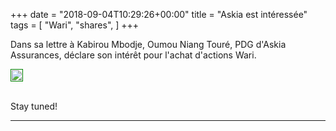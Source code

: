 +++
date = "2018-09-04T10:29:26+00:00"
title = "Askia est intéressée"
tags = [
    "Wari",
    "shares",
]
+++

Dans sa lettre à Kabirou Mbodje, Oumou Niang Touré, PDG d'Askia Assurances, déclare son intérêt pour l'achat d'actions Wari.

<div class="container" style="width:auto">
  <a target="blank" href="https://image.ibb.co/kMgZQd/m17_1.jpg">
    <img src="https://image.ibb.co/kMgZQd/m17_1.jpg" style="padding:1px;border:thin solid green;max-width:100%">
  </a>
</div>


<!--more-->
<br>

Stay tuned!


<hr>
